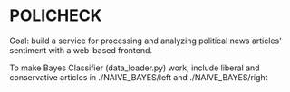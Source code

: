 # POLICHECK

Goal: build a service for processing and analyzing political news articles' sentiment with a web-based frontend.

To make Bayes Classifier (data_loader.py) work, include liberal and conservative articles in ./NAIVE_BAYES/left and ./NAIVE_BAYES/right
